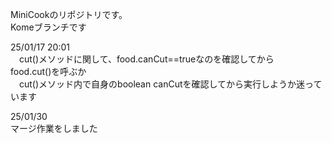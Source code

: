 MiniCookのリポジトリです。  
Komeブランチです

25/01/17 20:01  
　cut()メソッドに関して、food.canCut==trueなのを確認してから  
food.cut()を呼ぶか  
　cut()メソッド内で自身のboolean canCutを確認してから実行しようか迷っています

25/01/30  
マージ作業をしました